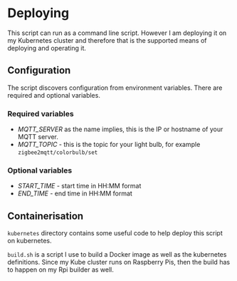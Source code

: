 # Deploying

This script can run as a command line script.
However I am deploying it on my Kubernetes cluster and therefore 
that is the supported means of deploying and operating it.

## Configuration

The script discovers configuration from environment variables.
There are required and optional variables.

### Required variables

* *MQTT_SERVER* as the name implies, this is the IP or hostname of your MQTT server.
* *MQTT_TOPIC* - this is the topic for your light bulb, for example `zigbee2mqtt/colorbulb/set`

### Optional variables

* *START_TIME* - start time in HH:MM format
* *END_TIME*  - end time in HH:MM format

## Containerisation

`kubernetes` directory contains some useful code to help deploy this script on kubernetes.

`build.sh` is a script I use to build a Docker image as well as the kubernetes definitions.
Since my Kube cluster runs on Raspberry Pis, then the build has to happen on my Rpi builder as well.

